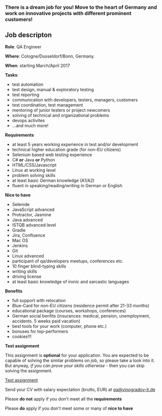 ### There is a dream job for you! Move to the heart of Germany and work on innovative projects with different prominent customers! 

## Job descripton

**Role**: QA Engineer

**Where**: Cologne/Dusseldorf/Bonn, Germany. 

**When**: starting March/April 2017

**Tasks**:

- test automation 
- test design, manual & exploratory testing
- test reporting
- communication with developers, testers, managers, customers
- test coordination, test management
- mentoring of junior testers or project newcomers
- solving of technical and organizational problems
- devops activites
- ...and much more!

**Requirements**

- at least 5 years working experience in test and/or development
- technical higher education grade (for non-EU citizens)
- Selenium based web testing experience
- C# **or** Java **or** Python
- HTML/CSS/Javascript
- Linux at working level
- problem solving skills
- at least basic German knowledge (A1/A2)
- fluent in speaking/reading/writing in German or English

**Nice to have**

- Selenide
- JavaScript advanced
- Protractor, Jasmine
- Java advanced
- ISTQB advanced level
- Gradle
- Jira, Confluence
- Mac OS
- Jenkins
- Git
- Linux advanced
- participant of qa/developers meetups, conferences etc.
- 10 finger blind-typing skills
- writing skills
- driving license
- at least basic knowledge of ironic and sarcastic languages

**Benefits**

- full support with relocation
- Blue-Card for non-EU citizens (residence permit after 21-33 months)
- educational package (courses, workshops, conferences)
- German social benfits (insurances: medical, pension, unemployment, accidents. 5 weeks paid vacation)
- best tools for your work (computer, phone etc.)
- bonuses for top-performers
- cookies!!!

**Test assignment**

This assignment is **optional** for your application. You are expected to be capable of solving the similar problems on job, so please take a look into it. But anyway, _if you can prove your skills otherwise_ - then you can skip solving the assignment. 

[Test assignment](test-automation-task.html)

Send your CV with salary expectation (brutto, EUR) at [qa@vinogradov-it.de](mailto:qa@vinogradov-it.de)

Please **do not** apply if you don't meet all the **requirements**

Please **do** apply if you don't meet some or many of **nice to have**
